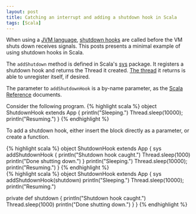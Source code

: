 ```yaml
---
layout: post
title: Catching an interrupt and adding a shutdown hook in Scala
tags: [Scala]
---
```


When using a
[JVM language](https://en.wikipedia.org/wiki/List_of_JVM_languages),
[shutdown hooks](http://docs.oracle.com/javase/7/docs/api/java/lang/Runtime.html#addShutdownHook(java.lang.Thread))
are called before the VM shuts down receives signals.
This posts presents a minimal example of using
shutdown hooks in Scala.

The `addShutdown` method is defined in Scala's
[sys](http://www.scala-lang.org/api/current/index.html#scala.sys.package)
package. It registers a shutdown hook and returns the Thread it created.
[The thread](http://www.scala-lang.org/api/current/index.html#scala.sys.ShutdownHookThread)
it returns is able to unregister itself, if desired.

The parameter to `addShutdownHook` is a by-name parameter,
as the [Scala Reference](http://www.scala-lang.org/docu/files/ScalaReference.pdf) documents.

Consider the following program.
{% highlight scala %}
object ShutdownHook extends App {
  println("Sleeping.")
  Thread.sleep(10000);
  println("Resuming.")
}
{% endhighlight %}

To add a shutdown hook,
either insert the block directly as a parameter,
or create a function.

{% highlight scala %}
object ShutdownHook extends App {
  sys addShutdownHook {
    println("Shutdown hook caught.")
    Thread.sleep(1000)
    println("Done shutting down.")
  }
  println("Sleeping.")
  Thread.sleep(10000);
  println("Resuming.")
}
{% endhighlight %}
<br/>
{% highlight scala %}
object ShutdownHook extends App {
  sys addShutdownHook(shutdown)
  println("Sleeping.")
  Thread.sleep(10000);
  println("Resuming.")

  private def shutdown {
    println("Shutdown hook caught.")
    Thread.sleep(1000)
    println("Done shutting down.")
  }
}
{% endhighlight %}
